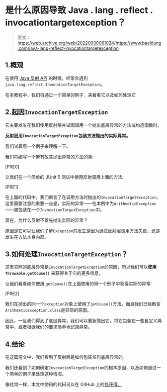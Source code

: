 # 是什么原因导致 Java . lang . reflect . invocationtargetexception？

> 原文：<https://web.archive.org/web/20220930061024/https://www.baeldung.com/java-lang-reflect-invocationtargetexception>

## 1.概观

在使用 [Java 反射 API](/web/20221206020504/https://www.baeldung.com/java-reflection) 的时候，经常会遇到`java.lang.reflect.InvocationTargetException`。

在本教程中，我们将通过一个简单的例子`. `来看看它以及如何处理它

## 2.**起因`InvocationTargetException`**

它主要发生在我们使用反射层并试图调用一个抛出底层异常的方法或构造函数时。

**反射层用`InvocationTargetException`包装方法抛出的实际异常。**

我们试着用一个例子来理解一下。

我们将编写一个带有故意抛出异常的方法的类:

[PRE0]

让我们在一个简单的 JUnit 5 测试中使用反射调用上面的方法:

[PRE1]

在上面的代码中，我们断言了在调用方法时抛出的`InvocationTargetException`。这里需要注意的重要一点是，实际的异常——在本例中为`ArithmeticException`——被包装在一个`InvocationTargetException`中。

现在，为什么反射不首先抛出实际的异常？

原因是它可以让我们了解`Exception`的发生是因为通过反射层调用方法失败，还是发生在方法本身内部。

## 3.如何处理`InvocationTargetException`？

这里实际的底层异常是`InvocationTargetException`的原因，所以我们可以**使用 `Throwable.getCause()`** 来获得关于它的更多信息。

让我们看看如何使用 `getCause()`在上面使用的同一个例子中获得实际的异常:

[PRE2]

我们在抛出的同一个`exception`对象上使用了`getCause()`方法。而且我们已经断言`ArithmeticException.class`是异常的原因。

因此，一旦我们得到了底层异常，我们可以重新抛出它，将它包装在一些自定义异常中，或者根据我们的要求简单地记录异常。

## 4.结论

在这篇短文中，我们看到了反射层是如何包装任何底层异常的。

我们还看到了如何确定`InvocationTargetException`的根本原因，以及如何通过一个简单的例子来处理这种情况。

像往常一样，本文中使用的代码可以在 GitHub 上的[处获得。](https://web.archive.org/web/20221206020504/https://github.com/eugenp/tutorials/tree/master/core-java-modules/core-java-reflection)